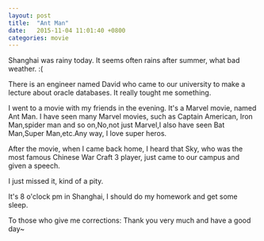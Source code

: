 ```yaml
---
layout: post
title:  "Ant Man"
date:   2015-11-04 11:01:40 +0800
categories: movie
---
```


Shanghai was rainy today. It seems often rains after summer, what bad weather. :(

There is an engineer named David who came to our university to make a lecture about oracle databases. It really tought me something. 

I went to a movie with my friends in the evening. It's a Marvel movie, named Ant Man. I have seen many Marvel movies, such as Captain American, Iron Man,spider man and so on,No,not just Marvel,I also have seen Bat Man,Super Man,etc.Any way, I love super heros.

After the movie, when I came back home, I heard that Sky, who was the most famous Chinese War Craft 3 player, just came to our campus and given a speech.

I just missed it, kind of a pity.

It's 8 o'clock pm in Shanghai, I should do my homework and get some sleep.

To those who give me corrections: Thank you very much and have a good day~